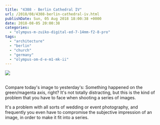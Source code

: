 ```yaml
---
title: "4308 - Berlin Cathedral IV"
url: /2018/08/4308-berlin-cathedral-iv.html
publishDate: Sun, 05 Aug 2018 18:00:38 +0000
date: 2018-08-05 20:00:38
categories: 
  - "olympus-m-zuiko-digital-ed-7-14mm-f2-8-pro"
tags: 
  - "architecture"
  - "berlin"
  - "church"
  - "germany"
  - "olympus-om-d-e-m1-mk-ii"
---
```

<div class="container">
<div class="center"><a target="_blank" href="https://d25zfm9zpd7gm5.cloudfront.net/1200x1200/2017/20170623_171549_lr.jpg"><img class="webfeedsFeaturedVisual" src="https://d25zfm9zpd7gm5.cloudfront.net/0600x0600/2017/20170623_171549_lr.jpg" /></a></div>
</div>
<br />

<a target="_blank" href="https://d25zfm9zpd7gm5.cloudfront.net/1200x1200/2017/20170623_171506_lr.jpg"><img style="margin: 0pt 0px 0pt 10px; float: right;" src="https://d25zfm9zpd7gm5.cloudfront.net/0150x0150/2017/20170623_171506_lr.jpg" alt="" border="0" /></a> Compare today's image to yesterday's: Something happened on the green/magenta axis, right? It's not totally distracting, but this is the kind of problem that you have to face when shooting a series of images.

It's a problem with all sorts of wedding or event photography, and frequently you even have to compromise the subjective impression of an image, in order to make it fit into a series.
